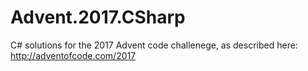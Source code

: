 # Advent.2017.CSharp

C# solutions for the 2017 Advent code challenege, as described here:
http://adventofcode.com/2017
